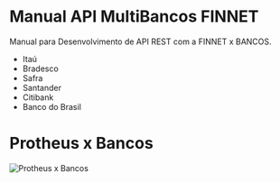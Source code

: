 # Manual API MultiBancos FINNET
Manual para Desenvolvimento de API REST com a FINNET x BANCOS.

* Itaú
* Bradesco
* Safra
* Santander
* Citibank
* Banco do Brasil

# Protheus x Bancos
![Protheus x Bancos](./src/Api_banco.gif)


